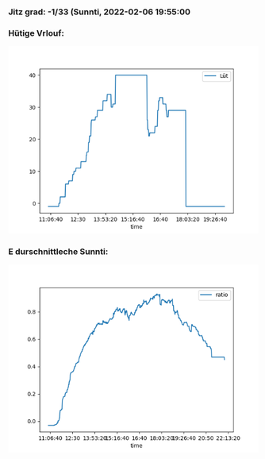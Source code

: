 ### Jitz grad: -1/33 (Sunnti, 2022-02-06 19:55:00

### Hütige Vrlouf:
![Graph](Today.png)

### E durschnittleche Sunnti:
![Graph](Sunnti.png)